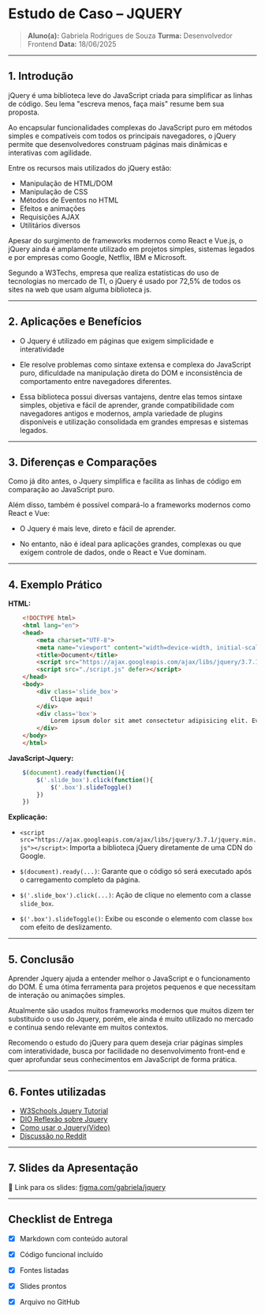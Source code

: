 
# Estudo de Caso – JQUERY

> **Aluno(a):** Gabriela Rodrigues de Souza
> **Turma:** Desenvolvedor Frontend
> **Data:** 18/06/2025

---

## 1. Introdução

 jQuery é uma biblioteca leve do JavaScript criada para simplificar as linhas de código. Seu lema "escreva menos, faça mais" resume bem sua proposta.

Ao encapsular funcionalidades complexas do JavaScript puro em métodos simples e compatíveis com todos os principais navegadores, o jQuery permite que desenvolvedores construam páginas mais dinâmicas e interativas com agilidade.

Entre os recursos mais utilizados do jQuery estão:
- Manipulação de HTML/DOM
- Manipulação de CSS
- Métodos de Eventos no HTML
- Efeitos e animações
- Requisições AJAX
- Utilitários diversos

Apesar do surgimento de frameworks modernos como React e Vue.js, o jQuery ainda é amplamente utilizado em projetos simples, sistemas legados e por empresas como Google, Netflix, IBM e Microsoft.

Segundo a W3Techs, empresa que realiza estatísticas do uso de tecnologias no mercado de TI, o jQuery é usado por 72,5% de todos os sites na web que usam alguma biblioteca js.

---

## 2. Aplicações e Benefícios

- O Jquery é utilizado em páginas que exigem simplicidade e interatividade

- Ele resolve problemas como sintaxe extensa e complexa do JavaScript puro, dificuldade na manipulação direta do DOM e inconsistência de comportamento entre navegadores diferentes.

- Essa biblioteca possui diversas vantajens, dentre elas temos sintaxe simples, objetiva e fácil de aprender, grande compatibilidade com navegadores antigos e modernos, ampla variedade de plugins disponíveis e utilização consolidada em grandes empresas e sistemas legados.

---

## 3. Diferenças e Comparações

Como já dito antes, o Jquery simplifica e facilita as linhas de código em comparação ao JavaScript puro.

Além disso, também é possível compará-lo a frameworks modernos como React e Vue:

- O Jquery é mais leve, direto e fácil de aprender.

- No entanto, não é ideal para aplicações grandes, complexas ou que exigem controle de dados, onde o React e Vue dominam.

---

## 4. Exemplo Prático

**HTML:**
```html
    <!DOCTYPE html>
    <html lang="en">
    <head>
        <meta charset="UTF-8">
        <meta name="viewport" content="width=device-width, initial-scale=1.0">
        <title>Document</title>
        <script src="https://ajax.googleapis.com/ajax/libs/jquery/3.7.1/jquery.min.js"></script>
        <script src="./script.js" defer></script>
    </head>
    <body>
        <div class='slide_box'>
            Clique aqui!
        </div>
        <div class='box'>
            Lorem ipsum dolor sit amet consectetur adipisicing elit. Eveniet, odit?
        </div>
    </body>
    </html>
```

**JavaScript-Jquery:**
```javascript
    $(document).ready(function(){
        $('.slide_box').click(function(){
            $('.box').slideToggle()
        })
    })
```

**Explicação:**
- `<script src="https://ajax.googleapis.com/ajax/libs/jquery/3.7.1/jquery.min.js"></script>`: Importa a biblioteca jQuery diretamente de uma CDN do Google.

- `$(document).ready(...)`: Garante que o código só será executado após o carregamento completo da página.

- `$('.slide_box').click(...)`: Ação de clique no elemento com a classe `slide_box`.

- `$('.box').slideToggle()`: Exibe ou esconde o elemento com classe `box` com efeito de deslizamento.

---

## 5. Conclusão

Aprender Jquery ajuda a entender melhor o JavaScript e o funcionamento do DOM. É uma ótima ferramenta para projetos pequenos e que necessitam de interação ou animações simples. 

Atualmente são usados muitos frameworks modernos que muitos dizem ter substituido o uso do Jquery, porém, ele ainda é muito utilizado no mercado e continua sendo relevante em muitos contextos. 

Recomendo o estudo do jQuery para quem deseja criar páginas simples com interatividade, busca por facilidade no desenvolvimento front-end e quer aprofundar seus conhecimentos em JavaScript de forma prática.

---

## 6. Fontes utilizadas

- [W3Schools Jquery Tutorial](https://www.w3schools.com/jquery/default.asp)
- [DIO Reflexão sobre Jquery](https://www.dio.me/articles/jquery-um-classico-presente-em-mais-de-70-dos-sites-da-web-vs-frameworks-modernos-b5d5dcee1969)
- [Como usar o Jquery(Vídeo)](https://www.youtube.com/watch?v=HYFkpdt7wT8)
- [Discussão no Reddit](https://www.reddit.com/r/webdev/comments/mwt767/when_is_it_advantageous_to_use_jquery_instead_of/)

---

## 7. Slides da Apresentação

📎 Link para os slides:
[figma.com/gabriela/jquery](https://www.figma.com/deck/h6ikk2N5a3CkIjdKwEbRmG/JQUERY?node-id=2-37)

---

## Checklist de Entrega

- [x] Markdown com conteúdo autoral
- [x] Código funcional incluído
- [x] Fontes listadas
- [x] Slides prontos
- [x] Arquivo no GitHub


